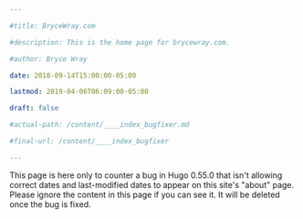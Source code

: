 ```yaml
---

#title: BryceWray.com

#description: This is the home page for brycewray.com.

#author: Bryce Wray

date: 2018-09-14T15:00:00-05:00

lastmod: 2019-04-06T06:09:00-05:00

draft: false

#actual-path: /content/____index_bugfixer.md

#final-url: /content/____index_bugfixer

---
```


This page is here only to counter a bug in Hugo 0.55.0 that isn't allowing correct dates and last-modified dates to appear on this site's "about" page. Please ignore the content in this page if you can see it. It will be deleted once the bug is fixed.